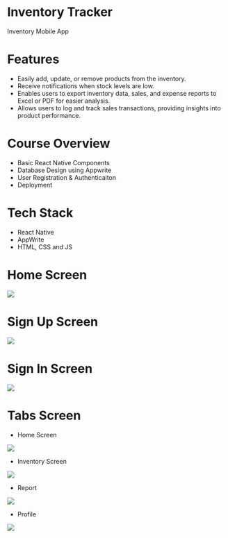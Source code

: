 # Inventory Tracker
  Inventory Mobile App

# Features
* Easily add, update, or remove products from the inventory.
* Receive notifications when stock levels are low.
* Enables users to export inventory data, sales, and expense reports to Excel or   PDF for easier analysis.
* Allows users to log and track sales transactions, providing insights into product performance.

# Course Overview
* Basic React Native Components
* Database Design using Appwrite
* User Registration & Authenticaiton
* Deployment

# Tech Stack
* React Native
* AppWrite
* HTML, CSS and JS

# Home Screen
<img src="assets/images/screenshot/onboarding.jpg">  

# Sign Up Screen
<img src="assets/images/screenshot/signup.jpg">  

# Sign In Screen
<img src="assets/images/screenshot/login.jpg">  

# Tabs Screen
* Home Screen
<img src="assets/images/screenshot/home.jpg">

* Inventory Screen
<img src="assets/images/screenshot/inventory.jpg">

* Report
<img src="assets/images/screenshot/reports.png">

* Profile
<img src="assets/images/screenshot/profile.png">